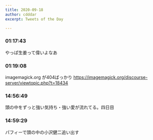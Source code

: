 ```yaml
---
title: 2020-09-18
author: cdddar
excerpt: Tweets of the Day

---
```


### 01:17:43

やっぱ生姜って偉いよなあ

### 01:19:08

imagemagick.org が404ばっかり https://imagemagick.org/discourse-server/viewtopic.php?t=18434

### 14:56:49

頭の中をずっと強い気持ち・強い愛が流れてる。四日目

### 14:59:29

パフィーで頭の中の小沢健二追い出す

